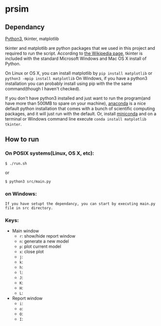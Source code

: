 # prsim

## Dependancy
[Python3](https://www.python.org/downloads/), tkinter, matplotlib

tkinter and matplotlib are python packages that we used in this project and required to run the script. According to [the Wikipedia page](https://en.wikipedia.org/wiki/Tkinter), tkinter is included with the standard Microsoft Windows and Mac OS X install of Python. 

On Linux or OS X, you can install matplotlib by `pip install matplotlib` or `python3 -mpip install matplotlib` On Windows, if you have a python3 installation you can probably install using pip with the the same command(though I haven't checked).

If you don't have python3 installed and just want to run the program(and have more than 500MB to spare on your machine), [anaconda](https://www.anaconda.com/download/) is a nice default python installation that comes with a bunch of scientific computing packages, and it will just run with the default. Or, install [miniconda](https://conda.io/miniconda.html) and on a terminal or Windows command line execute `conda install matplotlib tkinter`.

## How to run
### On POSIX systems(Linux, OS X, etc):

    $ ./run.sh

or

    $ python3 src/main.py
   
### on Windows:

    If you have setupt the dependancy, you can start by executing main.py file in src directory.

### Keys:
- Main window
  - `r`: show/hide report window
  - `n`: generate a new model
  - `p`: plot current model
  - `x`: close plot
  - `j`: 
  - `k`:
  - `h`:
  - `l`:
  - `J`: 
  - `K`:
  - `H`:
  - `L`:
- Report window  
  - `i`: 
  - `o`:
  - `O`:
  - `I`:
